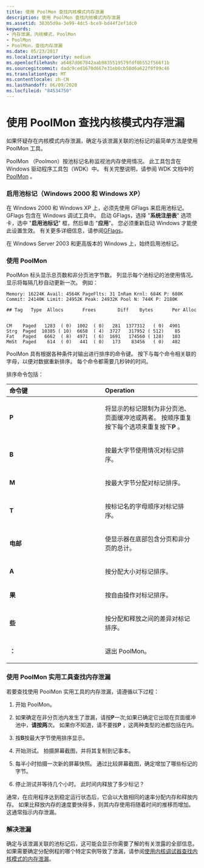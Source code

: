 ```yaml
---
title: 使用 PoolMon 查找内核模式内存泄漏
description: 使用 PoolMon 查找内核模式内存泄漏
ms.assetid: 383b5d9a-3e99-4dc5-bce9-bd44f2ef1dc0
keywords:
- 内存泄漏，内核模式，PoolMon
- PoolMon
- PoolMon，查找内存泄漏
ms.date: 05/23/2017
ms.localizationpriority: medium
ms.openlocfilehash: a6487d067042aab9835519579fdf0b552f566f1b
ms.sourcegitcommit: dadc9ced1670d667e31eb0cb58d6a622f0f09c46
ms.translationtype: MT
ms.contentlocale: zh-CN
ms.lasthandoff: 06/09/2020
ms.locfileid: "84534750"
---
```

# <a name="using-poolmon-to-find-a-kernel-mode-memory-leak"></a>使用 PoolMon 查找内核模式内存泄漏


如果怀疑存在内核模式内存泄漏，确定与该泄漏关联的池标记的最简单方法是使用 PoolMon 工具。

PoolMon （Poolmon）按池标记名称监视池内存使用情况。 此工具包含在 Windows 驱动程序工具包（WDK）中。 有关完整说明，请参阅 WDK 文档中的[PoolMon](https://docs.microsoft.com/windows-hardware/drivers/devtest/poolmon) 。

### <a name="span-idenable_pool_tagging__windows_2000_and_windows_xp_spanspan-idenable_pool_tagging__windows_2000_and_windows_xp_spanenable-pool-tagging-windows-2000-and-windows-xp"></a><span id="enable_pool_tagging__windows_2000_and_windows_xp_"></span><span id="ENABLE_POOL_TAGGING__WINDOWS_2000_AND_WINDOWS_XP_"></span>启用池标记（Windows 2000 和 Windows XP）

在 Windows 2000 和 Windows XP 上，必须先使用 GFlags 来启用池标记。 GFlags 包含在 Windows 调试工具中。 启动 GFlags，选择 "**系统注册表**" 选项卡，选中 "**启用池标记**" 框，然后单击 "**应用**"。 您必须重新启动 Windows 才能使此设置生效。 有关更多详细信息，请参阅[GFlags](gflags.md)。

在 Windows Server 2003 和更高版本的 Windows 上，始终启用池标记。

### <a name="span-idusing_poolmonspanspan-idusing_poolmonspanusing-poolmon"></a><span id="using_poolmon"></span><span id="USING_POOLMON"></span>使用 PoolMon

PoolMon 标头显示总页数和非分页池字节数。 列显示每个池标记的池使用情况。 显示将每隔几秒自动更新一次。 例如：

```dbgcmd
Memory: 16224K Avail: 4564K PageFlts: 31 InRam Krnl: 684K P: 680K
Commit: 24140K Limit: 24952K Peak: 24932K Pool N: 744K P: 2180K

## Tag   Type  Allocs       Frees        Diff    Bytes       Per Alloc


CM    Paged   1283  ( 0)  1002  ( 0)   281  1377312   ( 0)  4901
Strg  Paged  10385 ( 10)  6658  ( 4)  3727   317952 ( 512)    85
Fat   Paged   6662  ( 8)  4971  ( 6)  1691   174560 ( 128)   103
MmSt  Paged    614  ( 0)   441  ( 0)   173    83456   ( 0)   482 
```

PoolMon 具有根据各种条件对输出进行排序的命令键。 按下与每个命令相关联的字母，以便对数据重新排序。 每个命令都需要几秒钟的时间。

排序命令包括：

<table>
<colgroup>
<col width="50%" />
<col width="50%" />
</colgroup>
<thead>
<tr class="header">
<th align="left">命令键</th>
<th align="left">Operation</th>
</tr>
</thead>
<tbody>
<tr class="odd">
<td align="left"><p><strong>P</strong></p></td>
<td align="left"><p>将显示的标记限制为非分页池、页面缓冲池或两者。 按顺序重复按下每个选项来重复按下<strong>P</strong> 。</p></td>
</tr>
<tr class="even">
<td align="left"><p><strong>B</strong></p></td>
<td align="left"><p>按最大字节使用情况对标记排序。</p></td>
</tr>
<tr class="odd">
<td align="left"><p><strong>M</strong></p></td>
<td align="left"><p>按最大字节分配对标记排序。</p></td>
</tr>
<tr class="even">
<td align="left"><p><strong>T</strong></p></td>
<td align="left"><p>按标记名的字母顺序对标记排序。</p></td>
</tr>
<tr class="odd">
<td align="left"><p><strong>电邮</strong></p></td>
<td align="left"><p>使显示器在底部包含分页和非分页的总计。</p></td>
</tr>
<tr class="even">
<td align="left"><p><strong>A</strong></p></td>
<td align="left"><p>按分配大小对标记排序。</p></td>
</tr>
<tr class="odd">
<td align="left"><p><strong>果</strong></p></td>
<td align="left"><p>按自由操作对标记排序。</p></td>
</tr>
<tr class="even">
<td align="left"><p><strong>些</strong></p></td>
<td align="left"><p>按分配和释放之间的差异对标记排序。</p></td>
</tr>
<tr class="odd">
<td align="left"><p><strong>：</strong></p></td>
<td align="left"><p>退出 PoolMon。</p></td>
</tr>
</tbody>
</table>

 

### <a name="span-idusing_the_poolmon_utility_to_find_a_memory_leakspanspan-idusing_the_poolmon_utility_to_find_a_memory_leakspanusing-the-poolmon-utility-to-find-a-memory-leak"></a><span id="using_the_poolmon_utility_to_find_a_memory_leak"></span><span id="USING_THE_POOLMON_UTILITY_TO_FIND_A_MEMORY_LEAK"></span>使用 PoolMon 实用工具查找内存泄漏

若要查找使用 PoolMon 实用工具的内存泄漏，请遵循以下过程：

1.  开始 PoolMon。

2.  如果确定在非分页池内发生了泄漏，请按**P**一次;如果已确定它出现在页面缓冲池中，**请按两**次。 如果你不知道，请不要按**P** ，这两种类型的池都包括在内。

3.  按**B**按最大字节使用排序显示。

4.  开始测试。 拍摄屏幕截图，并将其复制到记事本。

5.  每半小时拍摄一次新的屏幕快照。 通过比较屏幕截图，确定增加了哪些标记的字节。

6.  停止测试并等待几个小时。 此时间内释放了多少标记？

通常，在应用程序达到稳定运行状态后，它会以大致相同的速率分配内存和释放内存。 如果比释放内存的速度要快得多，则其内存使用将随着时间的推移而增加。 这通常指示内存泄漏。

### <a name="span-idaddressing_the_leakspanspan-idaddressing_the_leakspanaddressing-the-leak"></a><span id="addressing_the_leak"></span><span id="ADDRESSING_THE_LEAK"></span>解决泄漏

确定与该泄漏关联的池标记后，这可能会显示你需要了解的有关泄露的全部信息。 如果需要确定分配例程的哪个特定实例导致了泄漏，请参阅[使用内核调试器查找内核模式的内存泄漏](using-the-kernel-debugger-to-find-a-kernel-mode-memory-leak.md)。

 

 





